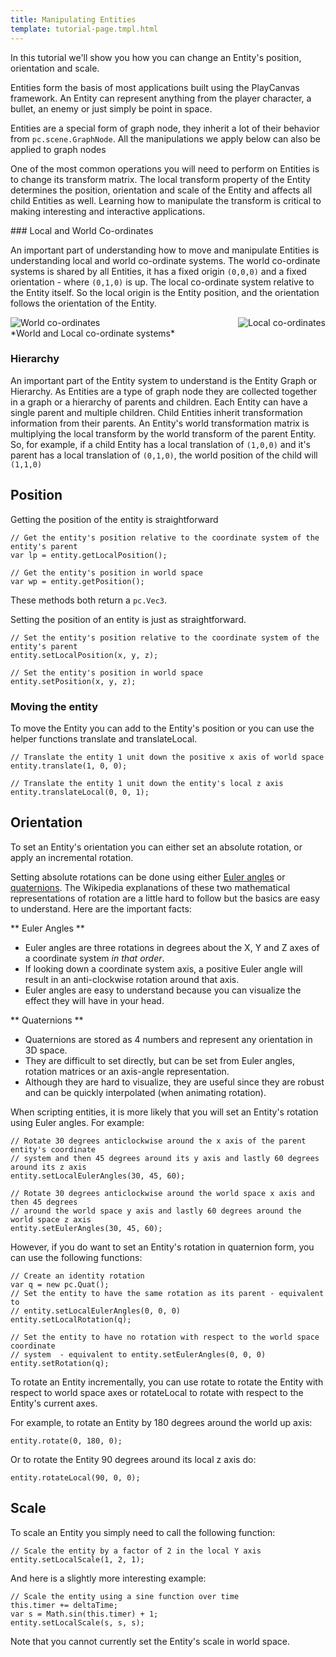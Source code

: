 ```yaml
---
title: Manipulating Entities
template: tutorial-page.tmpl.html
---
```


In this tutorial we'll show you how you can change an Entity's position, orientation and scale.

Entities form the basis of most applications built using the PlayCanvas framework. An Entity can represent anything from the player character, a bullet, an enemy or just simply be point in space.

Entities are a special form of graph node, they inherit a lot of their behavior from `pc.scene.GraphNode`. All the manipulations we apply below can also be applied to graph nodes

One of the most common operations you will need to perform on Entities is to change its transform matrix. The local transform property of the Entity determines the position, orientation and scale of the Entity and affects all child Entities as well. Learning how to manipulate the transform is critical to making interesting and interactive applications.

### Local and World Co-ordinates

An important part of understanding how to move and manipulate Entities is understanding local and world co-ordinate systems. The world co-ordinate systems is shared by all Entities, it has a fixed origin `(0,0,0)` and a fixed orientation - where `(0,1,0)` is up. The local co-ordinate system relative to the Entity itself. So the local origin is the Entity position, and the orientation follows the orientation of the Entity.

<img src="/images/tutorials/world.jpg" style="float:left;" alt="World co-ordinates"/>
<img src="/images/tutorials/local.jpg" style="float:right;" alt="Local co-ordinates"/>
<div style="clear:both" />
*World and Local co-ordinate systems*
<br />

### Hierarchy

An important part of the Entity system to understand is the Entity Graph or Hierarchy. As Entities are a type of graph node they are collected together in a graph or a hierarchy of parents and children. Each Entity can have a single parent and multiple children. Child Entities inherit transformation information from their parents. An Entity's world transformation matrix is multiplying the local transform by the world transform of the parent Entity. So, for example, if a child Entity has a local translation of `(1,0,0)` and it's parent has a local translation of `(0,1,0)`, the world position of the child will `(1,1,0)`

## Position

Getting the position of the entity is straightforward

~~~js~~~
// Get the entity's position relative to the coordinate system of the entity's parent
var lp = entity.getLocalPosition();

// Get the entity's position in world space
var wp = entity.getPosition();
~~~

These methods both return a `pc.Vec3`.

Setting the position of an entity is just as straightforward.

~~~js~~~
// Set the entity's position relative to the coordinate system of the entity's parent
entity.setLocalPosition(x, y, z);

// Set the entity's position in world space
entity.setPosition(x, y, z);
~~~

### Moving the entity

To move the Entity you can add to the Entity's position or you can use the helper functions translate and translateLocal.

~~~js~~~
// Translate the entity 1 unit down the positive x axis of world space
entity.translate(1, 0, 0);

// Translate the entity 1 unit down the entity's local z axis
entity.translateLocal(0, 0, 1);
~~~

## Orientation

To set an Entity's orientation you can either set an absolute rotation, or apply an incremental rotation.

Setting absolute rotations can be done using either [Euler angles][eulers] or [quaternions][quaternions]. The Wikipedia explanations of these two mathematical representations of rotation are a little hard to follow but the basics are easy to understand. Here are the important facts:

** Euler Angles **

* Euler angles are three rotations in degrees about the X, Y and Z axes of a coordinate system *in that order*.
* If looking down a coordinate system axis, a positive Euler angle will result in an anti-clockwise rotation around that axis.
* Euler angles are easy to understand because you can visualize the effect they will have in your head.

** Quaternions **

* Quaternions are stored as 4 numbers and represent any orientation in 3D space.
* They are difficult to set directly, but can be set from Euler angles, rotation matrices or an axis-angle representation.
* Although they are hard to visualize, they are useful since they are robust and can be quickly interpolated (when animating rotation).

When scripting entities, it is more likely that you will set an Entity's rotation using Euler angles. For example:

~~~js~~~
// Rotate 30 degrees anticlockwise around the x axis of the parent entity's coordinate
// system and then 45 degrees around its y axis and lastly 60 degrees around its z axis
entity.setLocalEulerAngles(30, 45, 60);

// Rotate 30 degrees anticlockwise around the world space x axis and then 45 degrees
// around the world space y axis and lastly 60 degrees around the world space z axis
entity.setEulerAngles(30, 45, 60);
~~~
However, if you do want to set an Entity's rotation in quaternion form, you can use the following functions:

~~~js~~~
// Create an identity rotation
var q = new pc.Quat();
// Set the entity to have the same rotation as its parent - equivalent to
// entity.setLocalEulerAngles(0, 0, 0)
entity.setLocalRotation(q);

// Set the entity to have no rotation with respect to the world space coordinate
// system  - equivalent to entity.setEulerAngles(0, 0, 0)
entity.setRotation(q);
~~~

To rotate an Entity incrementally, you can use rotate to rotate the Entity with respect to world space axes or rotateLocal to rotate with respect to the Entity's current axes.

For example, to rotate an Entity by 180 degrees around the world up axis:

~~~js~~~
entity.rotate(0, 180, 0);
~~~

Or to rotate the Entity 90 degrees around its local z axis do:

~~~js~~~
entity.rotateLocal(90, 0, 0);
~~~

## Scale

To scale an Entity you simply need to call the following function:

~~~js~~~
// Scale the entity by a factor of 2 in the local Y axis
entity.setLocalScale(1, 2, 1);
~~~

And here is a slightly more interesting example:

~~~js~~~
// Scale the entity using a sine function over time
this.timer += deltaTime;
var s = Math.sin(this.timer) + 1;
entity.setLocalScale(s, s, s);
~~~

Note that you cannot currently set the Entity's scale in world space.

[eulers]: http://en.wikipedia.org/wiki/Euler_angles
[quaternions]: http://en.wikipedia.org/wiki/Quaternion
